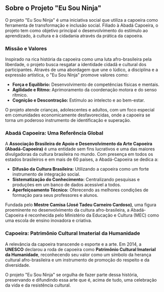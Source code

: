 ## Sobre o Projeto "Eu Sou Ninja"

O projeto "Eu Sou Ninja" é uma iniciativa social que utiliza a capoeira como ferramenta de transformação e inclusão social. Filiado à Abadá Capoeira, o projeto tem como objetivo principal o desenvolvimento do estímulo ao aprendizado, à cultura e à cidadania através da prática da capoeira.

### Missão e Valores

Inspirado na rica história da capoeira como uma luta afro-brasileira pela liberdade, o projeto busca resgatar a identidade cidadã e cultural dos participantes. Através de uma abordagem que une o lúdico, a disciplina e a expressão artística, o "Eu Sou Ninja" promove valores como:

*   **Força e Equilíbrio:** Desenvolvimento de competências físicas e mentais.
*   **Agilidade e Ritmo:** Aprimoramento da coordenação motora e do senso rítmico.
*   **Cognição e Descontração:** Estímulo ao intelecto e ao bem-estar.

O projeto atende crianças, adolescentes e adultos, com um foco especial em comunidades economicamente desfavorecidas, onde a capoeira se torna um poderoso instrumento de identificação e superação.

### Abadá Capoeira: Uma Referência Global

A **Associação Brasileira de Apoio e Desenvolvimento da Arte Capoeira (Abadá-Capoeira)** é uma entidade sem fins lucrativos e uma das maiores divulgadoras da cultura brasileira no mundo. Com presença em todos os estados brasileiros e em mais de 60 países, a Abadá-Capoeira se dedica a:

*   **Difusão da Cultura Brasileira:** Utilizando a capoeira como um forte instrumento de integração social.
*   **Sistematização do Conhecimento:** Centralizando pesquisas e produções em um banco de dados acessível a todos.
*   **Aperfeiçoamento Técnico:** Oferecendo as melhores condições de formação para seus professores e alunos.

Fundada pelo **Mestre Camisa (José Tadeu Carneiro Cardoso)**, uma figura proeminente no desenvolvimento da cultura afro-brasileira, a Abadá-Capoeira é reconhecida pelo Ministério da Educação e Cultura (MEC) como uma escola de ensino inovadora e criativa.

### Capoeira: Patrimônio Cultural Imaterial da Humanidade

A relevância da capoeira transcende o esporte e a arte. Em 2014, a **UNESCO** declarou a roda de capoeira como **Patrimônio Cultural Imaterial da Humanidade**, reconhecendo seu valor como um símbolo da herança cultural afro-brasileira e um instrumento de promoção do respeito e da diversidade.

O projeto "Eu Sou Ninja" se orgulha de fazer parte dessa história, preservando e difundindo essa arte que é, acima de tudo, uma celebração da vida e da resistência cultural.
